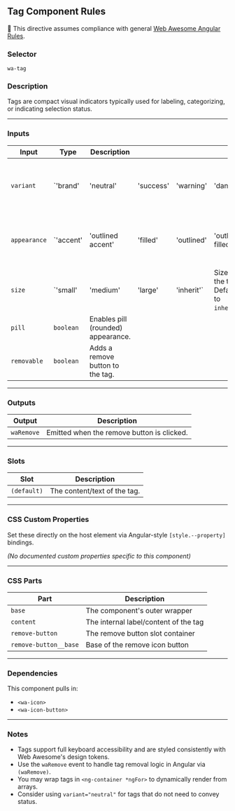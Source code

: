 ## Tag Component Rules

📌 This directive assumes compliance with general [Web Awesome Angular Rules](../../../RULES.md).

### Selector

`wa-tag`

### Description

Tags are compact visual indicators typically used for labeling, categorizing, or indicating selection status.

---

### Inputs

| Input        | Type       | Description                        |           |             |                                         |                                                            |                                          |
| ------------ | ---------- | ---------------------------------- | --------- | ----------- | --------------------------------------- | ---------------------------------------------------------- | ---------------------------------------- |
| `variant`    | \`'brand'  | 'neutral'                          | 'success' | 'warning'   | 'danger'                                | 'inherit'\`                                                | Theme of the tag. Defaults to `inherit`. |
| `appearance` | \`'accent' | 'outlined accent'                  | 'filled'  | 'outlined'  | 'outlined filled'\`                     | Controls the visual style. Default is `'outlined filled'`. |                                          |
| `size`       | \`'small'  | 'medium'                           | 'large'   | 'inherit'\` | Size of the tag. Defaults to `inherit`. |                                                            |                                          |
| `pill`       | `boolean`  | Enables pill (rounded) appearance. |           |             |                                         |                                                            |                                          |
| `removable`  | `boolean`  | Adds a remove button to the tag.   |           |             |                                         |                                                            |                                          |

---

### Outputs

| Output     | Description                                |
| ---------- | ------------------------------------------ |
| `waRemove` | Emitted when the remove button is clicked. |

---

### Slots

| Slot        | Description                  |
| ----------- | ---------------------------- |
| `(default)` | The content/text of the tag. |

---

### CSS Custom Properties

Set these directly on the host element via Angular-style `[style.--property]` bindings.

*(No documented custom properties specific to this component)*

---

### CSS Parts

| Part                  | Description                           |
| --------------------- | ------------------------------------- |
| `base`                | The component's outer wrapper         |
| `content`             | The internal label/content of the tag |
| `remove-button`       | The remove button slot container      |
| `remove-button__base` | Base of the remove icon button        |

---

### Dependencies

This component pulls in:

* `<wa-icon>`
* `<wa-icon-button>`

---

### Notes

* Tags support full keyboard accessibility and are styled consistently with Web Awesome's design tokens.
* Use the `waRemove` event to handle tag removal logic in Angular via `(waRemove)`.
* You may wrap tags in `<ng-container *ngFor>` to dynamically render from arrays.
* Consider using `variant="neutral"` for tags that do not need to convey status.
